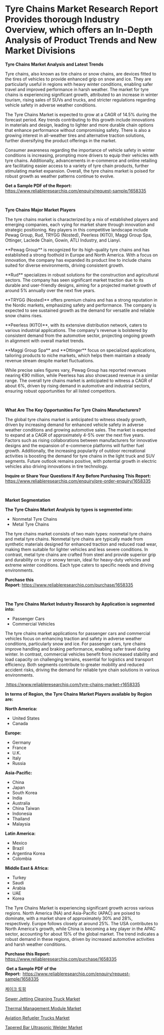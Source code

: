 <p><h1>Tyre Chains Market Research Report Provides thorough Industry Overview, which offers an In-Depth Analysis of Product Trends and New Market Divisions</h1></p><p><strong>Tyre Chains Market Analysis and Latest Trends</strong></p>
<p><p>Tyre chains, also known as tire chains or snow chains, are devices fitted to the tires of vehicles to provide enhanced grip on snow and ice. They are particularly useful in regions with heavy winter conditions, enabling safer travel and improved performance in harsh weather. The market for tyre chains is experiencing significant growth, attributed to an increase in winter tourism, rising sales of SUVs and trucks, and stricter regulations regarding vehicle safety in adverse weather conditions.</p><p>The Tyre Chains Market is expected to grow at a CAGR of 14.5% during the forecast period. Key trends contributing to this growth include innovations in materials and design, leading to lighter and more durable chain options that enhance performance without compromising safety. There is also a growing interest in all-weather tires and alternative traction solutions, further diversifying the product offerings in the market.</p><p>Consumer awareness regarding the importance of vehicle safety in winter conditions is increasing, prompting more drivers to equip their vehicles with tyre chains. Additionally, advancements in e-commerce and online retailing are facilitating easier access to a variety of tyre chain products, further stimulating market expansion. Overall, the tyre chains market is poised for robust growth as weather patterns continue to evolve.</p></p>
<p><strong>Get a Sample PDF of the Report:&nbsp;</strong> <a href="https://www.reliableresearchiq.com/enquiry/request-sample/1658335?utm_campaign=99&utm_medium=2&utm_source=Github&utm_content=ia&utm_term=02112024&utm_id=tyre-chains">https://www.reliableresearchiq.com/enquiry/request-sample/1658335</a></p>
<p>&nbsp;</p>
<p><strong>Tyre Chains Major Market Players</strong></p>
<p><p>The tyre chains market is characterized by a mix of established players and emerging companies, each vying for market share through innovation and strategic positioning. Key players in this competitive landscape include Pewag Group, Rud, TRYGG (Nosted), Peerless (KITO), Maggi Group Spa, Ottinger, Laclede Chain, Gowin, ATLI Industry, and Lianyi.</p><p>**Pewag Group** is recognized for its high-quality tyre chains and has established a strong foothold in Europe and North America. With a focus on innovation, the company has expanded its product line to include chains suited for diverse environments, driving consistent growth.</p><p>**Rud** specializes in robust solutions for the construction and agricultural sectors. The company has seen significant market traction due to its durable and user-friendly designs, aiming for a projected market growth of around 5% annually over the next five years.</p><p>**TRYGG (Nosted)** offers premium chains and has a strong reputation in the Nordic markets, emphasizing safety and performance. The company is expected to see sustained growth as the demand for versatile and reliable snow chains rises.</p><p>**Peerless (KITO)**, with its extensive distribution network, caters to various industrial applications. The company's revenue is bolstered by consistent demand from the automotive sector, projecting ongoing growth in alignment with overall market trends.</p><p>**Maggi Group Spa** and **Ottinger** focus on specialized applications, tailoring products to niche markets, which helps them maintain a steady revenue stream despite market fluctuations.</p><p>While precise sales figures vary, Pewag Group has reported revenues nearing €90 million, while Peerless has also showcased revenue in a similar range. The overall tyre chains market is anticipated to witness a CAGR of about 6%, driven by rising demand in automotive and industrial sectors, ensuring robust opportunities for all listed competitors.</p></p>
<p>&nbsp;</p>
<p><strong>What Are The Key Opportunities For Tyre Chains Manufacturers?</strong></p>
<p><p>The global tyre chains market is anticipated to witness steady growth, driven by increasing demand for enhanced vehicle safety in adverse weather conditions and growing automotive sales. The market is expected to expand at a CAGR of approximately 4-5% over the next five years. Factors such as rising collaborations between manufacturers for innovative designs and the expansion of e-commerce platforms will further fuel growth. Additionally, the increasing popularity of outdoor recreational activities is boosting the demand for tyre chains in the light truck and SUV segments. Future outlook remains positive, with potential growth in electric vehicles also driving innovations in tire technology.</p></p>
<p><strong>Inquire or Share Your Questions If Any Before Purchasing This Report:</strong> <a href="https://www.reliableresearchiq.com/enquiry/pre-order-enquiry/1658335?utm_campaign=99&utm_medium=2&utm_source=Github&utm_content=ia&utm_term=02112024&utm_id=tyre-chains">https://www.reliableresearchiq.com/enquiry/pre-order-enquiry/1658335</a></p>
<p>&nbsp;</p>
<p><strong>Market Segmentation</strong></p>
<p><strong>The Tyre Chains Market Analysis by types is segmented into:</strong></p>
<p><ul><li>Nonmetal Tyre Chains</li><li>Metal Tyre Chains</li></ul></p>
<p><p>The tyre chains market consists of two main types: nonmetal tyre chains and metal tyre chains. Nonmetal tyre chains are typically made from synthetic materials designed for enhanced traction and reduced road wear, making them suitable for lighter vehicles and less severe conditions. In contrast, metal tyre chains are crafted from steel and provide superior grip and durability on icy or snowy terrain, ideal for heavy-duty vehicles and extreme winter conditions. Each type caters to specific needs and driving environments.</p></p>
<p><strong>Purchase this Report:&nbsp;</strong><a href="https://www.reliableresearchiq.com/purchase/1658335?utm_campaign=99&utm_medium=2&utm_source=Github&utm_content=ia&utm_term=02112024&utm_id=tyre-chains">https://www.reliableresearchiq.com/purchase/1658335</a></p>
<p>&nbsp;</p>
<p><strong>The Tyre Chains Market Industry Research by Application is segmented into:</strong></p>
<p><ul><li>Passenger Cars</li><li>Commercial Vehicles</li></ul></p>
<p><p>The tyre chains market applications for passenger cars and commercial vehicles focus on enhancing traction and safety in adverse weather conditions, particularly snow and ice. For passenger cars, tyre chains improve handling and braking performance, enabling safer travel during winter. In contrast, commercial vehicles benefit from increased stability and load capacity on challenging terrains, essential for logistics and transport efficiency. Both segments contribute to greater mobility and reduced accident risks, driving the demand for reliable tyre chain solutions in various environments.</p></p>
<p><a href="https://www.reliableresearchiq.com/tyre-chains-market-r1658335?utm_campaign=99&utm_medium=2&utm_source=Github&utm_content=ia&utm_term=02112024&utm_id=tyre-chains">&nbsp;https://www.reliableresearchiq.com/tyre-chains-market-r1658335</a></p>
<p><strong>In terms of Region, the Tyre Chains Market Players available by Region are:</strong></p>
<p>
    <p> <strong> North America: </strong>
        <ul>
            <li>United States</li>
            <li>Canada</li>
        </ul>
        </p> 
    <p> <strong> Europe: </strong>
        <ul>
            <li>Germany</li>
            <li>France</li>
            <li>U.K.</li>
            <li>Italy</li>
            <li>Russia</li>
        </ul>
        </p> 
    <p> <strong> Asia-Pacific: </strong>
        <ul>
            <li>China</li>
            <li>Japan</li>
            <li>South Korea</li>
            <li>India</li>
            <li>Australia</li>
            <li>China Taiwan</li>
            <li>Indonesia</li>
            <li>Thailand</li>
            <li>Malaysia</li>
        </ul>
        </p> 
    <p> <strong> Latin America: </strong>
        <ul>
            <li>Mexico</li>
            <li>Brazil</li>
            <li>Argentina Korea</li>
            <li>Colombia</li>
        </ul>
        </p> 
    <p> <strong> Middle East & Africa: </strong>
        <ul>
            <li>Turkey</li>
            <li>Saudi</li>
            <li>Arabia</li>
            <li>UAE</li>
            <li>Korea</li>
        </ul>
    </p>
    </p>
<p><p>The Tyre Chains Market is experiencing significant growth across various regions. North America (NA) and Asia-Pacific (APAC) are poised to dominate, with a market share of approximately 30% and 28%, respectively. Europe follows closely at around 25%. The USA contributes to North America's growth, while China is becoming a key player in the APAC sector, accounting for about 15% of the global market. The trend indicates a robust demand in these regions, driven by increased automotive activities and harsh weather conditions.</p></p>
<p><strong>Purchase this Report: </strong><a href="https://www.reliableresearchiq.com/purchase/1658335?utm_campaign=99&utm_medium=2&utm_source=Github&utm_content=ia&utm_term=02112024&utm_id=tyre-chains">https://www.reliableresearchiq.com/purchase/1658335</a></p>
<p>&nbsp;<strong>Get a Sample PDF of the Report:&nbsp;&nbsp;</strong><a href="https://www.reliableresearchiq.com/enquiry/request-sample/1658335?utm_campaign=99&utm_medium=2&utm_source=Github&utm_content=ia&utm_term=02112024&utm_id=tyre-chains">https://www.reliableresearchiq.com/enquiry/request-sample/1658335</a></p>
<p><strong></strong></p>
<p><p><a href="https://github.com/sougarounis/Market-Research-Report-List-6/blob/main/873278721825.md?utm_campaign=99&utm_medium=2&utm_source=Github&utm_content=ia&utm_term=02112024&utm_id=tyre-chains">케이크 토핑</a></p><p><a href="https://www.linkedin.com/pulse/regulatory-landscape-its-influence-global-sewer-jetting-cleaning-rmoyf?utm_campaign=99&utm_medium=2&utm_source=Github&utm_content=ia&utm_term=02112024&utm_id=tyre-chains">Sewer Jetting Cleaning Truck Market</a></p><p><a href="https://github.com/elseludvikoh/Market-Research-Report-List-1/blob/main/thermal-management-module-market.md?utm_campaign=99&utm_medium=2&utm_source=Github&utm_content=ia&utm_term=02112024&utm_id=tyre-chains">Thermal Management Module Market</a></p><p><a href="https://github.com/iva0ei4r/Market-Research-Report-List-1/blob/main/aviation-refueler-trucks-market.md?utm_campaign=99&utm_medium=2&utm_source=Github&utm_content=ia&utm_term=02112024&utm_id=tyre-chains">Aviation Refueler Trucks Market</a></p><p><a href="https://issuu.com/reportprime-2/docs/tapered-bar-ultrasonic-welder-marke_d3c2bbda9ef94a?utm_campaign=99&utm_medium=2&utm_source=Github&utm_content=ia&utm_term=02112024&utm_id=tyre-chains">Tapered Bar Ultrasonic Welder Market</a></p></p>